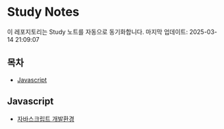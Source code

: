 # Study Notes

이 레포지토리는 Study 노트를 자동으로 동기화합니다. 마지막 업데이트: 2025-03-14 21:09:07

## 목차

- [Javascript](#javascript)


## Javascript

- [자바스크립트 개발환경](https://softourr.github.io/posts/javascript/%EC%9E%90%EB%B0%94%EC%8A%A4%ED%81%AC%EB%A6%BD%ED%8A%B8-%EA%B0%9C%EB%B0%9C%ED%99%98%EA%B2%BD/)
